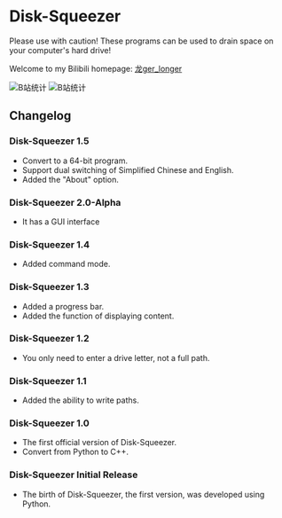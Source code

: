 # Disk-Squeezer

Please use with caution! These programs can be used to drain space on your computer's hard drive! 

Welcome to my Bilibili homepage: [龙ger_longer](https://space.bilibili.com/3493110082439389)

![B站统计](https://stats.justsong.cn/api/bilibili/?id=3493110082439389&theme=dark)
![B站统计](https://stats.justsong.cn/api/bilibili/?id=3493110082439389&theme=dark&lang=zh-CN)

## Changelog

### Disk-Squeezer 1.5
- Convert to a 64-bit program.
- Support dual switching of Simplified Chinese and English.
- Added the "About" option.

### Disk-Squeezer 2.0-Alpha
- It has a GUI interface

### Disk-Squeezer 1.4
- Added command mode.

### Disk-Squeezer 1.3
- Added a progress bar.
- Added the function of displaying content.

### Disk-Squeezer 1.2
- You only need to enter a drive letter, not a full path.

### Disk-Squeezer 1.1
- Added the ability to write paths.

### Disk-Squeezer 1.0
- The first official version of Disk-Squeezer.
- Convert from Python to C++.

### Disk-Squeezer Initial Release
- The birth of Disk-Squeezer, the first version, was developed using Python.
